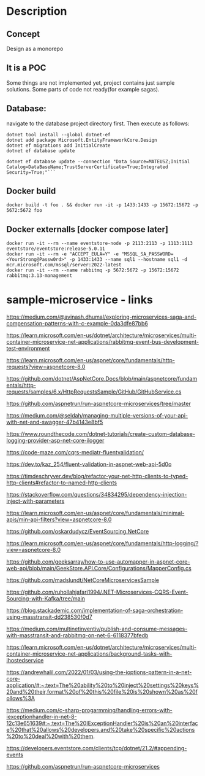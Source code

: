 # Description
## Concept
Design as a monorepo
## It is a POC
Some things are not implemented yet, project contains just sample solutions. Some parts of code not ready(for example sagas).
## Database:
navigate to the database project directory first.
Then execute as follows:
```
dotnet tool install --global dotnet-ef
dotnet add package Microsoft.EntityFrameworkCore.Design
dotnet ef migrations add InitialCreate
dotnet ef database update

dotnet ef database update --connection "Data Source=MATEUSZ;Initial Catalog=DataBaseName;TrustServerCertificate=True;Integrated Security=True;"```
```
## Docker build
```
docker build -t foo . && docker run -it -p 1433:1433 -p 15672:15672 -p 5672:5672 foo
```
## Docker externalls [docker compose later]
```
docker run -it --rm --name eventstore-node -p 2113:2113 -p 1113:1113 eventstore/eventstore:release-5.0.11
docker run -it --rm -e "ACCEPT_EULA=Y" -e "MSSQL_SA_PASSWORD=<YourStrong@Passw0rd>" -p 1433:1433 --name sql1 --hostname sql1 -d mcr.microsoft.com/mssql/server:2022-latest
docker run -it --rm --name rabbitmq -p 5672:5672 -p 15672:15672 rabbitmq:3.13-management
```
# sample-microservice - links

https://medium.com/@avinash.dhumal/exploring-microservices-saga-and-compensation-patterns-with-c-example-0da3dfe87bb6

https://learn.microsoft.com/en-us/dotnet/architecture/microservices/multi-container-microservice-net-applications/rabbitmq-event-bus-development-test-environment

https://learn.microsoft.com/en-us/aspnet/core/fundamentals/http-requests?view=aspnetcore-8.0

https://github.com/dotnet/AspNetCore.Docs/blob/main/aspnetcore/fundamentals/http-requests/samples/6.x/HttpRequestsSample/GitHub/GitHubService.cs

https://github.com/aspnetrun/run-aspnetcore-microservices/tree/master

https://medium.com/@seldah/managing-multiple-versions-of-your-api-with-net-and-swagger-47b4143e8bf5

https://www.roundthecode.com/dotnet-tutorials/create-custom-database-logging-provider-asp-net-core-ilogger

https://code-maze.com/cqrs-mediatr-fluentvalidation/

https://dev.to/kaz_254/fluent-validation-in-aspnet-web-api-5d0o

https://timdeschryver.dev/blog/refactor-your-net-http-clients-to-typed-http-clients#refactor-to-named-http-clients

https://stackoverflow.com/questions/34834295/dependency-injection-inject-with-parameters

https://learn.microsoft.com/en-us/aspnet/core/fundamentals/minimal-apis/min-api-filters?view=aspnetcore-8.0

https://github.com/oskardudycz/EventSourcing.NetCore

https://learn.microsoft.com/en-us/aspnet/core/fundamentals/http-logging/?view=aspnetcore-8.0

https://github.com/geeksarray/how-to-use-automapper-in-aspnet-core-web-api/blob/main/GeekStore.API.Core/Configurations/MapperConfig.cs

https://github.com/madslundt/NetCoreMicroservicesSample

https://github.com/ruhollahjafari1994/.NET-Microservices-CQRS-Event-Sourcing-with-Kafka/tree/main

https://blog.stackademic.com/implementation-of-saga-orchestration-using-masstransit-dd238530f0d7

https://medium.com/multinetinventiv/publish-and-consume-messages-with-masstransit-and-rabbitmq-on-net-6-6118377bfedb

https://learn.microsoft.com/en-us/dotnet/architecture/microservices/multi-container-microservice-net-applications/background-tasks-with-ihostedservice

https://andrewhalil.com/2022/01/03/using-the-ioptions-pattern-in-a-net-core-application/#:~:text=The%20ability%20to%20inject%20settings%20keys%20and%20their,format%20of%20this%20file%20is%20shown%20as%20follows%3A

https://medium.com/c-sharp-progarmming/handling-errors-with-iexceptionhandler-in-net-8-12c13e651639#:~:text=The%20IExceptionHandler%20is%20an%20interface%20that%20allows%20developers,and%20take%20specific%20actions%20to%20deal%20with%20them.

https://developers.eventstore.com/clients/tcp/dotnet/21.2/#appending-events

https://github.com/aspnetrun/run-aspnetcore-microservices
